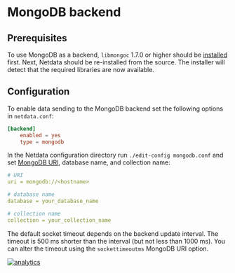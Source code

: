 <!--
title: "MongoDB backend"
custom_edit_url: https://github.com/netdata/netdata/edit/master/backends/mongodb/README.md
-->

# MongoDB backend

## Prerequisites

To use MongoDB as a backend, `libmongoc` 1.7.0 or higher should be
[installed](http://mongoc.org/libmongoc/current/installing.html) first. Next, Netdata should be re-installed from the
source. The installer will detect that the required libraries are now available.

## Configuration

To enable data sending to the MongoDB backend set the following options in `netdata.conf`:

```conf
[backend]
    enabled = yes
    type = mongodb
```

In the Netdata configuration directory run `./edit-config mongodb.conf` and set [MongoDB
URI](https://docs.mongodb.com/manual/reference/connection-string/), database name, and collection name:

```yaml
# URI
uri = mongodb://<hostname>

# database name
database = your_database_name

# collection name
collection = your_collection_name
```

The default socket timeout depends on the backend update interval. The timeout is 500 ms shorter than the interval (but
not less than 1000 ms). You can alter the timeout using the `sockettimeoutms` MongoDB URI option.

[![analytics](https://www.google-analytics.com/collect?v=1&aip=1&t=pageview&_s=1&ds=github&dr=https%3A%2F%2Fgithub.com%2Fnetdata%2Fnetdata&dl=https%3A%2F%2Fmy-netdata.io%2Fgithub%2Fbackends%2Fmongodb%2FREADME&_u=MAC~&cid=5792dfd7-8dc4-476b-af31-da2fdb9f93d2&tid=UA-64295674-3)](<>)
